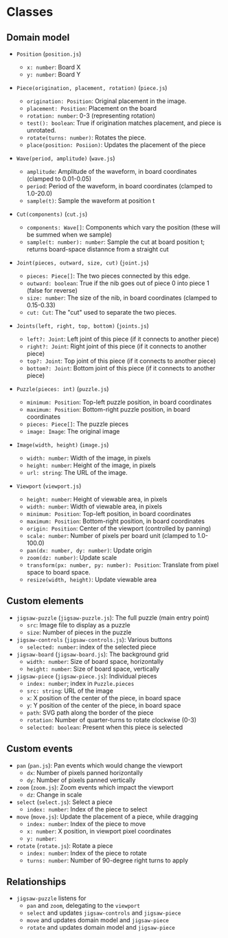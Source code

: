 # Classes

## Domain model

* `Position` (`position.js`)
  * `x: number`: Board X
  * `y: number`: Board Y

* `Piece(origination, placement, rotation)` (`piece.js`)
  * `origination: Position`: Original placement in the image.
  * `placement: Position`: Placement on the board
  * `rotation: number`: 0-3 (representing rotation)
  * `test(): boolean`: True if origination matches placement, and piece is unrotated.
  * `rotate(turns: number)`: Rotates the piece.
  * `place(position: Posiion)`: Updates the placement of the piece

* `Wave(period, amplitude)` (`wave.js`)
  * `amplitude`: Amplitude of the waveform, in board coordinates (clamped to 0.01-0.05)
  * `period`: Period of the waveform, in board coordinates (clamped to 1.0-20.0)
  * `sample(t)`: Sample the waveform at position t

* `Cut(components)` (`cut.js`)
  * `components: Wave[]`: Components which vary the position (these will be summed when we sample)
  * `sample(t: number): number`: Sample the cut at board position t; returns board-space distannce from a straight cut

* `Joint(pieces, outward, size, cut)` (`joint.js`)
  * `pieces: Piece[]`: The two pieces connected by this edge.
  * `outward: boolean`: True if the nib goes out of piece 0 into piece 1 (false for reverse)
  * `size: number`: The size of the nib, in board coordinates (clamped to 0.15-0.33)
  * `cut: Cut`: The "cut" used to separate the two pieces.

* `Joints(left, right, top, bottom)` (`joints.js`)
  * `left?: Joint`: Left joint of this piece (if it connects to another piece)
  * `right?: Joint`: Right joint of this piece (if it connects to another piece)
  * `top?: Joint`: Top joint of this piece (if it connects to another piece)
  * `bottom?: Joint`: Bottom joint of this piece (if it connects to another piece)

* `Puzzle(pieces: int)` (`puzzle.js`)
  * `minimum: Position`: Top-left puzzle position, in board coordinates
  * `maximum: Position`: Bottom-right puzzle position, in board coordinates
  * `pieces: Piece[]`: The puzzle pieces
  * `image: Image`: The original image

* `Image(width, height)` (`image.js`)
  * `width: number`: Width of the image, in pixels
  * `height: number`: Height of the image, in pixels
  * `url: string`: The URL of the image.

* `Viewport` (`viewport.js`)
  * `height: number`: Height of viewable area, in pixels
  * `width: number`: Width of viewable area, in pixels
  * `minimum: Position`: Top-left position, in board coordinates
  * `maximum: Position`: Bottom-right position, in board coordinates
  * `origin: Position`: Center of the viewport (controlled by panning)
  * `scale: number`: Number of pixels per board unit (clamped to 1.0-100.0)
  * `pan(dx: number, dy: number)`: Update origin
  * `zoom(dz: number)`: Update scale
  * `transform(px: number, py: number): Position`: Translate from pixel space to board space.
  * `resize(width, height)`: Update viewable area

## Custom elements

* `jigsaw-puzzle` (`jigsaw-puzzle.js`): The full puzzle (main entry point)
  * `src`: Image file to display as a puzzle
  * `size`: Number of pieces in the puzzle
* `jigsaw-controls` (`jigsaw-controls.js`): Various buttons
  * `selected: number`: index of the selected piece
* `jigsaw-board` (`jigsaw-board.js`): The background grid
  * `width: number`: Size of board space, horizontally
  * `height: number`: Size of board space, vertically
* `jigsaw-piece` (`jigsaw-piece.js`): Individual pieces
  * `index: number`; index in `Puzzle.pieces`
  * `src: string`: URL of the image
  * `x`: X position of the center of the piece, in board space
  * `y`: Y position of the center of the piece, in board space
  * `path`: SVG path along the border of the piece
  * `rotation`: Number of quarter-turns to rotate clockwise (0-3)
  * `selected: boolean`: Present when this piece is selected

## Custom events

* `pan` (`pan.js`): Pan events which would change the viewport
  * `dx`: Number of pixels panned horizontally
  * `dy`: Number of pixels panned vertically
* `zoom` (`zoom.js`): Zoom events which impact the viewport
  * `dz`: Change in scale
* `select` (`select.js`): Select a piece
  * `index: number`: Index of the piece to select
* `move` (`move.js`): Update the placement of a piece, while dragging
  * `index: number`: Index of the piece to move
  * `x: number`: X position, in viewport pixel coordinates
  * `y: number`:
* `rotate` (`rotate.js`): Rotate a piece
  * `index: number`: Index of the piece to rotate
  * `turns: number`: Number of 90-degree right turns to apply

## Relationships

* `jigsaw-puzzle` listens for
  * `pan` and `zoom`, delegating to the `viewport`
  * `select` and updates `jigsaw-controls` and `jigsaw-piece`
  * `move` and updates domain model and `jigsaw-piece`
  * `rotate` and updates domain model and `jigsaw-piece`
